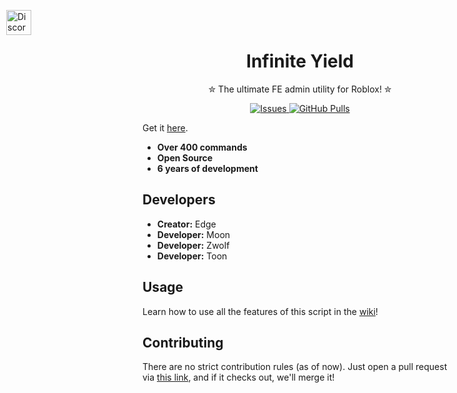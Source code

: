 <p align="left" style="position: absolute; left: 10px; top: 10px;">
	<a href="https://discord.gg/78ZuWSq">
		<img alt="Discord" src="https://github.com/user-attachments/assets/6c15aa50-506b-4641-a1c0-8cfa65f78e61" width="40"/>
	</a>
</p>

<h1 align="center">Infinite Yield</h1>

<p align="center">✮ The ultimate FE admin utility for Roblox! ✮</p>
<p align="center">
	<a href="https://github.com/EdgeIY/infiniteyield/issues">
		<img alt="Issues" src="https://img.shields.io/github/issues/EdgeIY/infiniteyield?color=FF0000"/>
	</a>
	<a href="https://github.com/EdgeIY/infiniteyield/pulls">
		<img alt="GitHub Pulls" src="https://img.shields.io/github/issues-pr/EdgeIY/infiniteyield?color=FF0000"/>
	</a>
</p>

Get it [here](https://github.com/EdgeIY/infiniteyield/wiki).  

- **Over 400 commands**  
- **Open Source**  
- **6 years of development**  

## Developers  
- **Creator:** Edge  
- **Developer:** Moon  
- **Developer:** Zwolf  
- **Developer:** Toon  

## Usage  
Learn how to use all the features of this script in the [wiki](https://github.com/EdgeIY/infiniteyield/wiki)!  

## Contributing  
There are no strict contribution rules (as of now). Just open a pull request via [this link](https://github.com/EdgeIY/infiniteyield/pulls), and if it checks out, we'll merge it!
